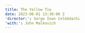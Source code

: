 ```yaml
---
title: The Yellow Tie
date: 2023-06-01 13:30:00 Z
'director:': Serge Ioan Celebdachi
'with:': John Malkovich
---
```


